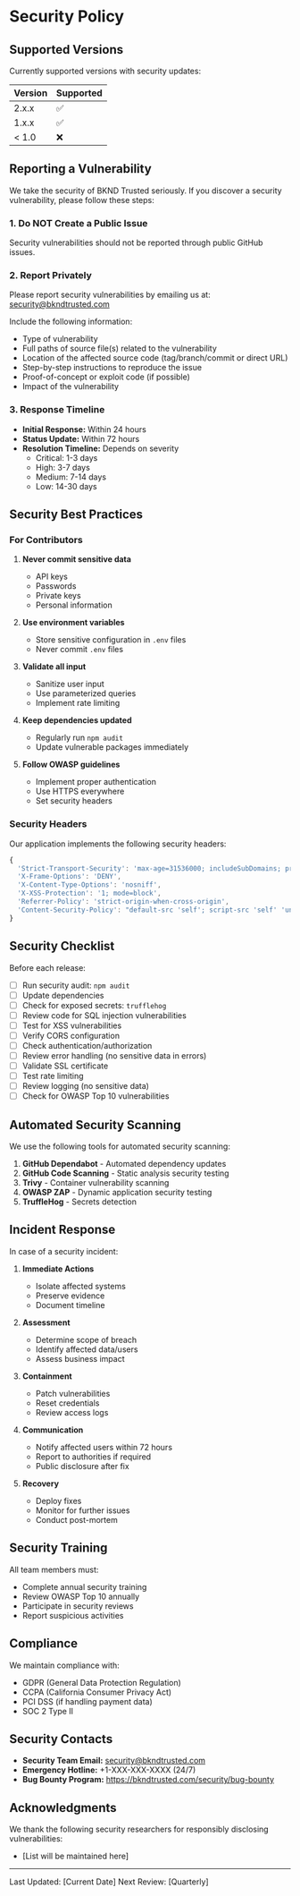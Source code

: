 # Security Policy

## Supported Versions

Currently supported versions with security updates:

| Version | Supported          |
| ------- | ------------------ |
| 2.x.x   | :white_check_mark: |
| 1.x.x   | :white_check_mark: |
| < 1.0   | :x:                |

## Reporting a Vulnerability

We take the security of BKND Trusted seriously. If you discover a security vulnerability, please follow these steps:

### 1. Do NOT Create a Public Issue

Security vulnerabilities should not be reported through public GitHub issues.

### 2. Report Privately

Please report security vulnerabilities by emailing us at: security@bkndtrusted.com

Include the following information:
- Type of vulnerability
- Full paths of source file(s) related to the vulnerability
- Location of the affected source code (tag/branch/commit or direct URL)
- Step-by-step instructions to reproduce the issue
- Proof-of-concept or exploit code (if possible)
- Impact of the vulnerability

### 3. Response Timeline

- **Initial Response:** Within 24 hours
- **Status Update:** Within 72 hours
- **Resolution Timeline:** Depends on severity
  - Critical: 1-3 days
  - High: 3-7 days
  - Medium: 7-14 days
  - Low: 14-30 days

## Security Best Practices

### For Contributors

1. **Never commit sensitive data**
   - API keys
   - Passwords
   - Private keys
   - Personal information

2. **Use environment variables**
   - Store sensitive configuration in `.env` files
   - Never commit `.env` files

3. **Validate all input**
   - Sanitize user input
   - Use parameterized queries
   - Implement rate limiting

4. **Keep dependencies updated**
   - Regularly run `npm audit`
   - Update vulnerable packages immediately

5. **Follow OWASP guidelines**
   - Implement proper authentication
   - Use HTTPS everywhere
   - Set security headers

### Security Headers

Our application implements the following security headers:

```javascript
{
  'Strict-Transport-Security': 'max-age=31536000; includeSubDomains; preload',
  'X-Frame-Options': 'DENY',
  'X-Content-Type-Options': 'nosniff',
  'X-XSS-Protection': '1; mode=block',
  'Referrer-Policy': 'strict-origin-when-cross-origin',
  'Content-Security-Policy': "default-src 'self'; script-src 'self' 'unsafe-inline'; style-src 'self' 'unsafe-inline';"
}
```

## Security Checklist

Before each release:

- [ ] Run security audit: `npm audit`
- [ ] Update dependencies
- [ ] Check for exposed secrets: `trufflehog`
- [ ] Review code for SQL injection vulnerabilities
- [ ] Test for XSS vulnerabilities
- [ ] Verify CORS configuration
- [ ] Check authentication/authorization
- [ ] Review error handling (no sensitive data in errors)
- [ ] Validate SSL certificate
- [ ] Test rate limiting
- [ ] Review logging (no sensitive data)
- [ ] Check for OWASP Top 10 vulnerabilities

## Automated Security Scanning

We use the following tools for automated security scanning:

1. **GitHub Dependabot** - Automated dependency updates
2. **GitHub Code Scanning** - Static analysis security testing
3. **Trivy** - Container vulnerability scanning
4. **OWASP ZAP** - Dynamic application security testing
5. **TruffleHog** - Secrets detection

## Incident Response

In case of a security incident:

1. **Immediate Actions**
   - Isolate affected systems
   - Preserve evidence
   - Document timeline

2. **Assessment**
   - Determine scope of breach
   - Identify affected data/users
   - Assess business impact

3. **Containment**
   - Patch vulnerabilities
   - Reset credentials
   - Review access logs

4. **Communication**
   - Notify affected users within 72 hours
   - Report to authorities if required
   - Public disclosure after fix

5. **Recovery**
   - Deploy fixes
   - Monitor for further issues
   - Conduct post-mortem

## Security Training

All team members must:
- Complete annual security training
- Review OWASP Top 10 annually
- Participate in security reviews
- Report suspicious activities

## Compliance

We maintain compliance with:
- GDPR (General Data Protection Regulation)
- CCPA (California Consumer Privacy Act)
- PCI DSS (if handling payment data)
- SOC 2 Type II

## Security Contacts

- **Security Team Email:** security@bkndtrusted.com
- **Emergency Hotline:** +1-XXX-XXX-XXXX (24/7)
- **Bug Bounty Program:** https://bkndtrusted.com/security/bug-bounty

## Acknowledgments

We thank the following security researchers for responsibly disclosing vulnerabilities:
- [List will be maintained here]

---

Last Updated: [Current Date]
Next Review: [Quarterly]